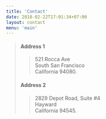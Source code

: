 ```yaml
---
title: 'Contact'
date: 2018-02-22T17:01:34+07:00
layout: contact
menu: 'main'
---
```


> #### Address 1
>> 521 Rocca Ave  
>> South San Francisco  
>> California 94080.
> #### Address 2
>> 2829 Depot Road, Suite #4  
>> Hayward  
>> California 94545.
